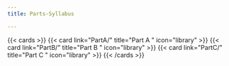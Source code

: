 ```yaml
---
title: Parts-Syllabus 

---
```




{{< cards >}}
  {{< card link="PartA/" title="Part A " icon="library" >}}
  {{< card link="PartB/" title="Part B " icon="library" >}}
  {{< card link="PartC/" title="Part C " icon="library" >}}
{{< /cards >}}
